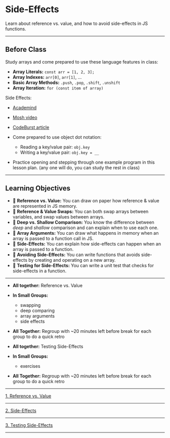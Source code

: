# Side-Effects

Learn about reference vs. value, and how to avoid side-effects in JS functions.

---

## Before Class

Study arrays and come prepared to use these language features in class:

- **Array Literals:** `const arr = [1, 2, 3];`
- **Array Indexes:** `arr[0]`, `arr[1]`, ...
- **Basic Array Methods:** `.push`, `.pop`, `.shift`, `.unshift`
- **Array Iteration:** `for (const item of array)`

Side Effects:

- [Academind](https://www.youtube.com/watch?v=9ooYYRLdg_g)
- [Mosh video](https://www.youtube.com/watch?v=fD0t_DKREbE)
- [CodeBurst article](https://codeburst.io/javascript-passing-by-value-vs-reference-explained-in-plain-english-8d00fd06a47c)

- Come prepared to use object dot notation:
  - Reading a key/value pair: `obj.key`
  - Writing a key/value pair: `obj.key = __`
- Practice opening and stepping through one example program in this lesson plan.
  (any one will do, you can study the rest in class)

---

## Learning Objectives

- 🥚 **Reference vs. Value:** You can draw on paper how reference & value are
  represented in JS memory.
- 🥚 **Reference & Value Swaps:** You can both swap arrays between variables,
  and swap values between arrays.
- 🥚 **Deep vs. Shallow Comparison:** You know the difference between _deep_ and
  _shallow_ comparison and can explain when to use each one.
- 🐣 **Array Arguments:** You can draw what happens in memory when an array is
  passed to a function call in JS.
- 🐣 **Side-Effects:** You can explain how side-effects can happen when an array
  is passed to a function.
- 🐥 **Avoiding Side-Effects:** You can write functions that avoids side-effects
  by creating and operating on a new array.
- 🐥 **Testing for Side-Effects:** You can write a unit test that checks for
  side-effects in a function.

---

- **All together:** Reference vs. Value
- **In Small Groups:**
  - swapping
  - deep comparing
  - array arguments
  - side effects
- **All Together:** Regroup with ~20 minutes left before break for each group to
  do a quick retro

- **All together:** Testing Side-Effects
- **In Small Groups:**
  - exercises
- **All Together:** Regroup with ~20 minutes left before break for each group to
  do a quick retro

---

<a class="study-lens" href="./1-reference-vs-value?study" target="_blank">1.
Reference vs. Value</a>

---

<a class="study-lens" href="./2-side-effects?study" target="_blank">2.
Side-Effects</a>

---

<a class="study-lens" href="./3-testing-side-effects?study" target="_blank">3.
Testing Side-Effects</a>

---
